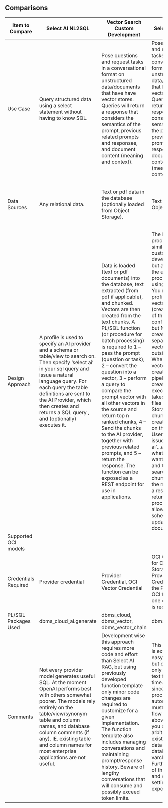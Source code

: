 ## Comparisons
|Item to Compare  | Select AI NL2SQL |Vector Search Custom Development | Select AI RAG | Generative AI Agents |
|--- |--- |--- |--- |--- |
|Use Case|Query structured data using a select statement without having to know SQL.|Pose questions and request tasks in a conversational format on unstructured data/documents that have have vector stores.  Queries will return a response that considers the semantics of the prompt, previous related prompts and responses, and document content (meaning and context).|Pose questions and request tasks in a conversational format on unstructured data/documents that have have vector stores.  Queries will return a response that considers the semantics of the prompt, previous related prompts and responses, and document content (meaning and context).|Pose questions and request tasks in a conversational format on unstructured data/documents that have have vector stores.  Queries will return a response that considers the semantics of the prompt, previous related prompts and responses, and document content (meaning and context).|
|Data Sources|Any relational data.|Text or pdf data in the database (optionally loaded from Object Storage).|Text files in Object Storage.|Vector data in the Oracle Database, Object Storage Files (text and pdf only), and OCI OpenSearch|
|Design Approach|A profile is used to specify an AI provider and a schema or table/view to search on.  Then specify ‘select ai’ in your sql query and issue a natural language query.  For each query the table definitions are sent to the AI Provider, which then creates and returns a SQL query , and (optionally) executes it.|Data is loaded (text or pdf documents) into the database, text extracted (from pdf if applicable), and chunked.  Vectors are then created from the text chunks.  A PL/SQL function (or procedure for batch processing) is required to 1 – pass the prompt (question or task), 2 – convert the question into a vector, 3 – perform a query to compare the prompt vector with all other vectors in the source and return top n ranked chunks, 4 – Send the chunks to the AI provider, together with previous related prompts, and 5 – return the response.  The function can be exposed as a REST endpoint for use in applications.|The load process is similar to custom development but automates the end to end processing using a pipeline.  You need a profile and a vector index (created as part of the AI RAG configuration, but NOT created separately as a vector index outside AI RAG).  When the vector index is created a pipeline is created and executed that takes the text files in Object Storage, loads, chunks, and creates vectors on the chunks.  Users can then issue a ‘select ai’...ask whatever you want of the data and the data is searched, chunks sent to the model, and a response is returned. Th process also allows for scheduled updates to the document store.|Create a knowledge base and then an agent that specifies one or more knowledge bases and an endpoint. Then create a PL/SQL function to accept a prompt, create a vector on the prompt, and pass it to the end point. |
|Supported OCI models|||||
|Credentials Required|Provider credential|Provider Credential, OCI Vector Credential|OCI Credential for Object Storage, Provider Credential.  If the Provider is OCI then only one credential is required.||
|PL/SQL Packages Used|dbms\_cloud\_ai.generate|dbms\_cloud, dbms\_vector, dbms\_vector_chain|dbms\_cloud\_ai|n/a|
|Comments|Not every provider model generates useful SQL.  At the moment OpenAI performs best with others somewhat poorer.  The models rely entirely on the table/view/synonym table and column names, and database column comments (if any).  IE. existing table and column names for most enterprise applications are not useful.|Development wise this approach requires more code and effort than Select AI RAG, but using previously developed function template only minor code changes are required to customize for a given implementation.  The function template also includes managing conversations and maintaining prompt/response history.  Beware of lengthy conversations that will consume and possibly exceed token limits.  |This approach is extremely easy to set up, but currently only supports text files at this time.  Further, since the entire process is automated it must follow the flow described above.  That is, you cannot arbitrarily use existing text data in the database (eg varchar/clob).  Further, some of the vector and chunk settings are not exposed.|Currently ADB knowledge sources must co-exist in the same region as the AI service (Chicago).  The ADB instance must also be deployed on a private subnet, requiring an ACL for Data Actions to access the ADB instance.  |



